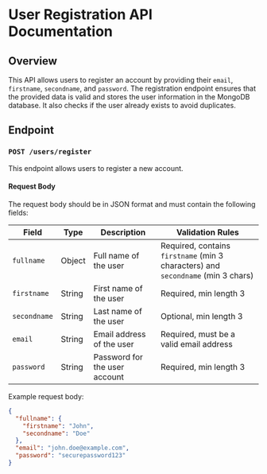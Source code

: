 # User Registration API Documentation

## Overview

This API allows users to register an account by providing their `email`, `firstname`, `secondname`, and `password`. The registration endpoint ensures that the provided data is valid and stores the user information in the MongoDB database. It also checks if the user already exists to avoid duplicates.

## Endpoint

### `POST /users/register`

This endpoint allows users to register a new account.

#### Request Body

The request body should be in JSON format and must contain the following fields:

| Field        | Type   | Description                                      | Validation Rules                                                                 |
|--------------|--------|--------------------------------------------------|----------------------------------------------------------------------------------|
| `fullname`   | Object | Full name of the user                            | Required, contains `firstname` (min 3 characters) and `secondname` (min 3 chars) |
| `firstname`  | String | First name of the user                           | Required, min length 3                                                           |
| `secondname` | String | Last name of the user                            | Optional, min length 3                                                           |
| `email`      | String | Email address of the user                        | Required, must be a valid email address                                           |
| `password`   | String | Password for the user account                    | Required, min length 3                                                           |

Example request body:

```json
{
  "fullname": {
    "firstname": "John",
    "secondname": "Doe"
  },
  "email": "john.doe@example.com",
  "password": "securepassword123"
}
